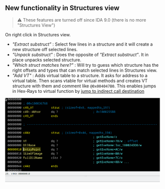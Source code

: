 ## New functionality in Structures view

> ⚠️ These features are turned off since IDA 9.0 (there is no more "Structures View")

On right click in Structures view.
- *"Extract substruct"* : Select few lines in a structure and it will create a new structure off selected lines.
- *"Unpack substruct"* : Does the opposite of *"Extract substruct"*. It in place unpacks selected structure.
- *"Which struct matches here?"* : Will try to guess which structure has the right offsets and types that can match selected lines in Structures view.
- *"Add VT"* : Adds virtual table to a structure. It asks for address to a virtual table. Then scans vtable for virtual methods and creates VT structure with them and comment like `@0x004047B0`. This enables jumps in Hex-Rays to virtual function by [jump to indirect call destination](ijmp.md)

![Structures view](ex-unp-struc.gif)
